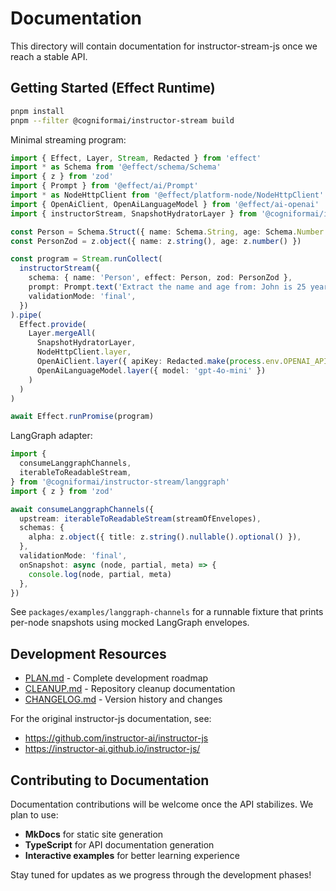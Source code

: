 # Documentation

This directory will contain documentation for instructor-stream-js once we reach a stable API.

## Getting Started (Effect Runtime)

```bash
pnpm install
pnpm --filter @cogniformai/instructor-stream build
```

Minimal streaming program:

```ts
import { Effect, Layer, Stream, Redacted } from 'effect'
import * as Schema from '@effect/schema/Schema'
import { z } from 'zod'
import { Prompt } from '@effect/ai/Prompt'
import * as NodeHttpClient from '@effect/platform-node/NodeHttpClient'
import { OpenAiClient, OpenAiLanguageModel } from '@effect/ai-openai'
import { instructorStream, SnapshotHydratorLayer } from '@cogniformai/instructor-stream'

const Person = Schema.Struct({ name: Schema.String, age: Schema.Number })
const PersonZod = z.object({ name: z.string(), age: z.number() })

const program = Stream.runCollect(
  instructorStream({
    schema: { name: 'Person', effect: Person, zod: PersonZod },
    prompt: Prompt.text('Extract the name and age from: John is 25 years old.'),
    validationMode: 'final',
  })
).pipe(
  Effect.provide(
    Layer.mergeAll(
      SnapshotHydratorLayer,
      NodeHttpClient.layer,
      OpenAiClient.layer({ apiKey: Redacted.make(process.env.OPENAI_API_KEY!) }),
      OpenAiLanguageModel.layer({ model: 'gpt-4o-mini' })
    )
  )
)

await Effect.runPromise(program)
```

LangGraph adapter:

```ts
import {
  consumeLanggraphChannels,
  iterableToReadableStream,
} from '@cogniformai/instructor-stream/langgraph'
import { z } from 'zod'

await consumeLanggraphChannels({
  upstream: iterableToReadableStream(streamOfEnvelopes),
  schemas: {
    alpha: z.object({ title: z.string().nullable().optional() }),
  },
  validationMode: 'final',
  onSnapshot: async (node, partial, meta) => {
    console.log(node, partial, meta)
  },
})
```

See `packages/examples/langgraph-channels` for a runnable fixture that prints per-node snapshots using mocked LangGraph envelopes.

## Development Resources

- [PLAN.md](roadmap/PLAN.md) - Complete development roadmap
- [CLEANUP.md](roadmap/CLEANUP.md) - Repository cleanup documentation
- [CHANGELOG.md](../CHANGELOG.md) - Version history and changes

For the original instructor-js documentation, see:

- https://github.com/instructor-ai/instructor-js
- https://instructor-ai.github.io/instructor-js/

## Contributing to Documentation

Documentation contributions will be welcome once the API stabilizes. We plan to use:

- **MkDocs** for static site generation
- **TypeScript** for API documentation generation
- **Interactive examples** for better learning experience

Stay tuned for updates as we progress through the development phases!

